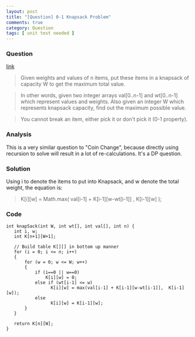 ```yaml
---
layout: post
title: "[Question] 0-1 Knapsack Problem"
comments: true
category: Question
tags: [ unit test needed ]
---
```


### Question 

[link](http://www.geeksforgeeks.org/dynamic-programming-set-10-0-1-knapsack-problem/)

> Given weights and values of n items, put these items in a knapsack of capacity W to get the maximum total value. 

> In other words, given two integer arrays val[0..n-1] and wt[0..n-1] which represent values and weights. Also given an integer W which represents knapsack capacity, find out the maximum possible value. 

> You cannot break an item, either pick it or don’t pick it (0-1 property). 

### Analysis

This is a very similar question to "Coin Change", because directly using recursion to solve will result in a lot of re-calculations. It's a DP question. 

### Solution

Using i to denote the items to put into Knapsack, and w denote the total weight, the equation is: 

> K[i][w] = Math.max( val[i-1] + K[i-1][w-wt[i-1]] , K[i-1][w] );

### Code

    int knapSack(int W, int wt[], int val[], int n) {
       int i, w;
       int K[n+1][W+1];

       // Build table K[][] in bottom up manner
       for (i = 0; i <= n; i++)
       {
           for (w = 0; w <= W; w++)
           {
               if (i==0 || w==0)
                   K[i][w] = 0;
               else if (wt[i-1] <= w)
                     K[i][w] = max(val[i-1] + K[i-1][w-wt[i-1]],  K[i-1][w]);
               else
                     K[i][w] = K[i-1][w];
           }
       }

       return K[n][W];
    }
